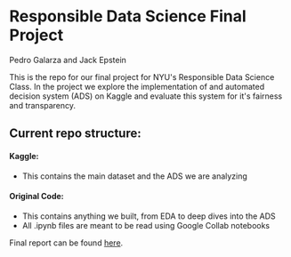 # Responsible Data Science Final Project
Pedro Galarza and Jack Epstein

This is the repo for our final project for NYU's Responsible Data Science Class. In the project we explore the implementation of and automated decision system (ADS) on Kaggle and evaluate this system for it's fairness and transparency.

## Current repo structure:

#### Kaggle:
- This contains the main dataset and the ADS we are analyzing

#### Original Code:
- This contains anything we built, from EDA to deep dives into the ADS
- All .ipynb files are meant to be read using Google Collab notebooks

Final report can be found [here]([url](https://github.com/NYU-MSDS-Projects/heartdisease-1017/blob/main/RDS_1017_FinalWriteUp.pdf)).
